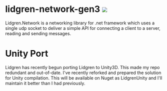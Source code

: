 # lidgren-network-gen3 ![](https://travis-ci.org/lidgren/lidgren-network-gen3.svg)

Lidgren.Network is a networking library for .net framework which uses a single udp socket to deliver a simple API for connecting a client to a server, reading and sending messages.

# Unity Port

Lidgren has recently begun porting Lidgren to Unity3D. This made my repo redundant and out-of-date. I've recently reforked and prepared the solution for Unity compilation. This will be available on Nuget as LidgrenUnity and I'll maintain it better than I had previously.

